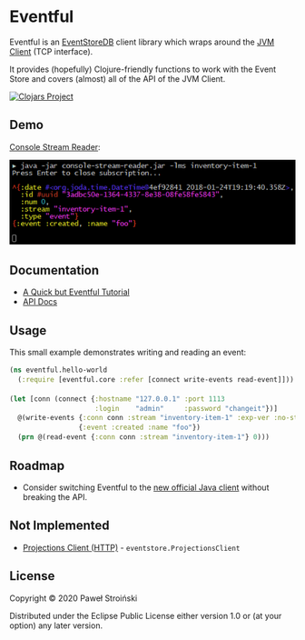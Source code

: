 # Eventful

Eventful is an [EventStoreDB](https://eventstore.com/) client library which wraps
around the [JVM Client](https://github.com/EventStore/EventStore.JVM) (TCP
interface).

It provides (hopefully) Clojure-friendly functions to work with the Event Store
and covers (almost) all of the API of the JVM Client.

[![Clojars Project](https://img.shields.io/clojars/v/eventful.svg)](https://clojars.org/eventful)

## Demo

[Console Stream Reader](demo/console-stream-reader):

[![Console Stream Reader screenshot](demo/console-stream-reader/doc/screenshot.png)](demo/console-stream-reader)

## Documentation

- [A Quick but Eventful Tutorial](https://PawelStroinski.github.io/eventful/tutorial.html)
- [API Docs](https://PawelStroinski.github.io/eventful/eventful.core.html)

## Usage

This small example demonstrates writing and reading an event:

```clojure
(ns eventful.hello-world
  (:require [eventful.core :refer [connect write-events read-event]]))

(let [conn (connect {:hostname "127.0.0.1" :port 1113
                     :login    "admin"     :password "changeit"})]
  @(write-events {:conn conn :stream "inventory-item-1" :exp-ver :no-stream}
                 {:event :created :name "foo"})
  (prn @(read-event {:conn conn :stream "inventory-item-1"} 0)))
```

## Roadmap

* Consider switching Eventful to the [new official Java client](https://github.com/EventStore/EventStoreDB-Client-Java) without breaking the API.

## Not Implemented

* [Projections Client (HTTP)](https://eventstore.com/docs/dotnet-api/projections/index.html) - `eventstore.ProjectionsClient`

## License

Copyright © 2020 Paweł Stroiński

Distributed under the Eclipse Public License either version 1.0 or (at
your option) any later version.
